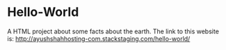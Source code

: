# Hello-World
A HTML project about some facts about the earth.
The link to this website is:
  http://ayushshahhosting-com.stackstaging.com/hello-world/

